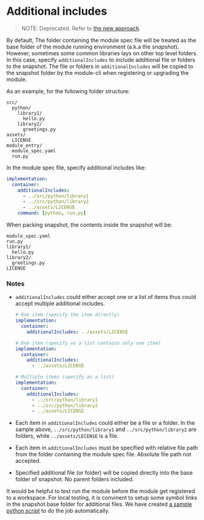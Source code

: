 # Additional includes

> NOTE: Deprecated. Refer to [the new approach](../additional-includes.md).


By default, The folder containing the module spec file will be treated as the base folder of the module running environment (a.k.a the *snapshot*). However, sometimes some common libraries lays on other top level folders. In this case, specify `additionalIncludes` to include additional file or folders to the snapshot. The file or folders in `additionalIncludes` will be copied to the snapshot folder by the module-cli when registering or upgrading the module.

As an example, for the following folder structure:

```
src/
  python/
    library1/
      hello.py
    library2/
      greetings.py
assets/
  LICENSE
module_entry/
  module_spec.yaml
  run.py
```

In the module spec file, specify additional includes like:

```yaml
implementation:
  container:
    additionalIncludes:
      - ../src/python/library1
      - ../src/python/library2
      - ../assets/LICENSE
    command: [python, run.py]
```

When packing snapshot, the contents inside the snapshot will be:

```
module_spec.yaml
run.py
library1/
  hello.py
library2/
  greetings.py
LICENSE
```

### Notes

* `additionalIncludes` could either accept one or a list of items thus could accept multiple additional includes.

  ```yaml
  # One item (specify the item directly)
  implementation:
    container:
      additionalIncludes: ../assets/LICENSE
  
  # One item (specify as a list contains only one item)
  implementation:
    container:
      additionalIncludes:
        - ../assets/LICENSE
  
  # Multiple items (specify as a list)
  implementation:
    container:
      additionalIncludes:
        - ../src/python/library1
        - ../src/python/library2
        - ../assets/LICENSE
  ```

* Each item in `additionalIncludes` could either be a file or a folder. In the sample above, `../src/python/library1` and `../src/python/library2` are folders, while `../assets/LECENSE` is a file.

* Each item in `additionalIncludes` must be specified with relative file path from the folder containing the module spec file. Absolute file path not accepted.

* Specified additional file (or folder) will be copied directly into the base folder of snapshot. No parent folders included.

It would be helpful to test run the module before the module get registered to a workspace. For local testing, it is convinent to setup some symbol links in the snapshot base folder for additional files. We have created [a sample python script](../../samples/modules/basic-modules/additional-includes/module_entry/setup_env.py) to do the job automatically.


